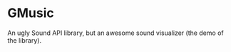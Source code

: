 GMusic
======

An ugly Sound API library, but an awesome sound visualizer (the demo of the library).
